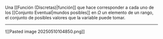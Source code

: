 Una [[Función (Discretas)|función]] que hace corresponder a cada uno de los [[Conjunto Eventual|mundos posibles]] en $Ω$ un elemento de un rango, el conjunto de posibles valores que la variable puede tomar.
***
![[Pasted image 20250510104850.png]]
